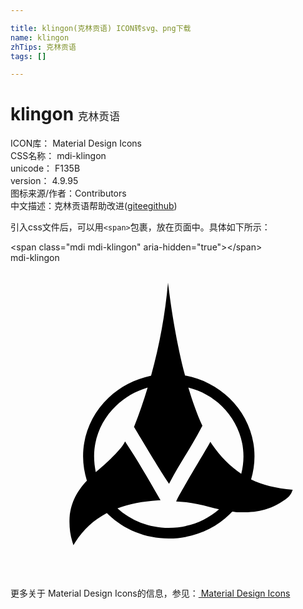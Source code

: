 ```yaml
---

title: klingon(克林贡语) ICON转svg、png下载
name: klingon
zhTips: 克林贡语
tags: []

---
```


# klingon  <small style="font-size: 60%;font-weight: 100">克林贡语</small>


<div class="detail-page">
<p>
<span>
ICON库：
<span class="badge-secondary badge">Material Design Icons</span> 
</span>
<br/>
<span>
CSS名称：
<span class="badge-secondary badge">mdi-klingon</span> 
</span>
<br/>
<span>
unicode：
<span class="badge-secondary badge">F135B</span> 
<copy-btn content='F135B' btn-title=""></copy-btn>
<copy-btn :content='String.fromCodePoint(parseInt("F135B", 16))' btn-title="复制U"></copy-btn>
</span>
<br/>
<span>
version：
<span class="badge-secondary badge">4.9.95</span> 
</span>
<br/>
<span>图标来源/作者：<span class="badge-light badge">Contributors</span></span> 
<br/>
<span class="zh-detail">中文描述：<span class="badge-primary badge">克林贡语</span><span class="help-link"><span>帮助改进</span>(<a href="https://gitee.com/liuwave/icon-helper/edit/master/json/material/klingon.json" target="_blank" rel="noopener noreferrer">gitee</a><a href="https://github.com/liuwave/icon-helper/edit/master/json/material/klingon.json" target="_blank" rel="noopener noreferrer">github</a></span>)</span><br/>
</p>
</div>
<div class="alert alert-dark">
  <i class="mdi mdi-klingon mdi-48px"></i>
  <i class="mdi mdi-klingon mdi-36px"></i>
  <i class="mdi mdi-klingon mdi-24px"></i>
  <i class="mdi mdi-klingon mdi-18px"></i>
</div>
<div>
  <p>引入css文件后，可以用<code>&lt;span&gt;</code>包裹，放在页面中。具体如下所示：    
  </p>
  <div class="alert alert-primary" style="font-size: 14px">
    &lt;span class="mdi mdi-klingon" aria-hidden="true"&gt;&lt;/span&gt;
    <copy-btn content='<span class="mdi mdi-klingon" aria-hidden="true"></span>'></copy-btn>
  </div>
  <div class="alert alert-secondary">
    <i class="mdi mdi-klingon"
    style="font-size: 24px"
    aria-hidden="true"></i> mdi-klingon
    <copy-btn content="mdi-klingon" btn-title="复制图标名称"></copy-btn>
  </div>
</div>
<div id="svg" class="svg-wrap">
<svg xmlns="http://www.w3.org/2000/svg" viewBox="0 0 24 24"><path d="M4.79 21.5L4.71 21.24C4.53 20.65 4.47 20.08 4.5 19.4C4.6 18.17 5.14 17.31 5.82 16.59C5.64 16 5.53 15.39 5.53 14.74C5.53 13 6.26 11.44 7.45 10.3C8.33 9.46 9.46 8.86 10.71 8.6C11.37 6.23 11.8 3.8 12 1.5C12.24 3.5 12.65 6.12 13.3 8.58C14.6 8.82 15.76 9.43 16.67 10.3C17.85 11.44 18.59 13 18.59 14.74C18.59 15.35 18.5 15.93 18.33 16.5C19.21 16.92 20.2 17.17 21.5 17.29L21.44 17.44C21.32 17.77 21 18 20.71 18.18L20.69 18.19C20.13 18.57 19.18 19 17.85 19C17.7 19 17.56 19 17.41 19C17.23 19 17.06 18.97 16.9 18.95C16.83 19 16.75 19.1 16.67 19.18C15.5 20.31 13.86 21 12.06 21C10.27 21 8.64 20.31 7.46 19.18C7.42 19.14 7.38 19.1 7.34 19.06C6.34 19.59 5.54 20.33 4.94 21.27L4.8 21.5M6.5 15.94C6.65 15.82 8.2 14.5 8.63 13.78L8.73 13.61C9.65 15 10.4 16.28 11.43 18.08L11.22 18.09C10.08 18.16 9.05 18.37 8.15 18.7C9.17 19.62 10.55 20.19 12.06 20.19C13.54 20.19 14.88 19.65 15.89 18.77C15.64 18.72 15.39 18.65 15.15 18.59C14.38 18.41 13.65 18.22 12.81 18.19L12.62 18.18L12.7 18C13.1 17.2 14.8 14.41 15.23 13.63L15.34 13.81C16 14.77 16.73 15.5 17.58 16.07C17.69 15.64 17.75 15.2 17.75 14.75C17.75 13.25 17.11 11.89 16.09 10.9C15.4 10.24 14.53 9.74 13.55 9.5C13.85 10.5 14.2 11.5 14.59 12.35L14.62 12.4L14.59 12.46C14.2 13.22 13.76 13.95 13.33 14.66C12.94 15.3 12.54 15.96 12.18 16.64L12.08 16.83L11.96 16.65C11.39 15.82 9.75 13.06 9.41 12.5C9.81 11.5 10.15 10.5 10.45 9.5C9.5 9.78 8.7 10.26 8.03 10.9C7 11.88 6.37 13.25 6.37 14.74C6.37 15.16 6.42 15.56 6.5 15.95" /></svg>
</div>
<detail full-name='mdi-klingon'></detail>
    
<div><p>更多关于 Material Design Icons的信息，参见：<a target="_blank" href="https://iconhelper.cn/material.html"> Material Design Icons</a>
</p></div>
